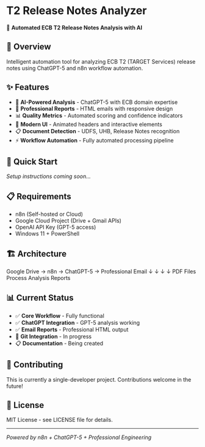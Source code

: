 # T2 Release Notes Analyzer

🏦 **Automated ECB T2 Release Notes Analysis with AI**

## 🎯 Overview

Intelligent automation tool for analyzing ECB T2 (TARGET Services) release notes using ChatGPT-5 and n8n workflow automation.

## ✨ Features

- 🤖 **AI-Powered Analysis** - ChatGPT-5 with ECB domain expertise
- 📧 **Professional Reports** - HTML emails with responsive design
- 📊 **Quality Metrics** - Automated scoring and confidence indicators  
- 🎨 **Modern UI** - Animated headers and interactive elements
- 📋 **Document Detection** - UDFS, UHB, Release Notes recognition
- ⚡ **Workflow Automation** - Fully automated processing pipeline

## 🚀 Quick Start

*Setup instructions coming soon...*

## 📋 Requirements

- n8n (Self-hosted or Cloud)
- Google Cloud Project (Drive + Gmail APIs)
- OpenAI API Key (GPT-5 access)
- Windows 11 + PowerShell

## 🏗️ Architecture
Google Drive → n8n → ChatGPT-5 → Professional Email
↓           ↓        ↓            ↓
PDF Files   Process   Analysis    Reports

## 📊 Current Status

- ✅ **Core Workflow** - Fully functional
- ✅ **ChatGPT Integration** - GPT-5 analysis working
- ✅ **Email Reports** - Professional HTML output
- 🔄 **Git Integration** - In progress
- 📋 **Documentation** - Being created

## 🤝 Contributing

This is currently a single-developer project. Contributions welcome in the future!

## 📄 License

MIT License - see LICENSE file for details.

---

*Powered by n8n + ChatGPT-5 + Professional Engineering*
